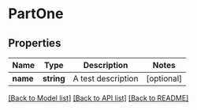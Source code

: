 # PartOne

## Properties
Name | Type | Description | Notes
------------ | ------------- | ------------- | -------------
**name** | **string** | A test description | [optional] 

[[Back to Model list]](../../README.md#documentation-for-models) [[Back to API list]](../../README.md#documentation-for-api-endpoints) [[Back to README]](../../README.md)

